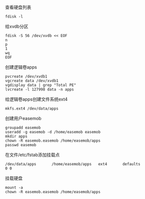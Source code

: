 
查看硬盘列表
    
    fdisk -l

给xvdb分区

    fdisk -S 56 /dev/xvdb << EOF
    n
    p
    1    
    wq
    EOF

创建逻辑卷apps
    
    pvcreate /dev/xvdb1
    vgcreate data /dev/xvdb1
    vgdisplay data | grep "Total PE"
    lvcreate -l 127998 data -n apps
    
给逻辑卷apps创建文件系统ext4
    
    mkfs.ext4 /dev/data/apps 

创建用户easemob
    
    groupadd easemob
    useradd -g easemob -d /home/easemob easemob
    mkdir apps
    chown -R easemob.easemob /home/easemob/apps
    passwd easemob

在文件/etc/fstab添加挂载点
    
    /dev/data/apps	     /home/easemob/apps   ext4	     defaults		   0 0
    
挂载硬盘
    
    mount -a
    chown -R easemob.easemob /home/easemob/apps



